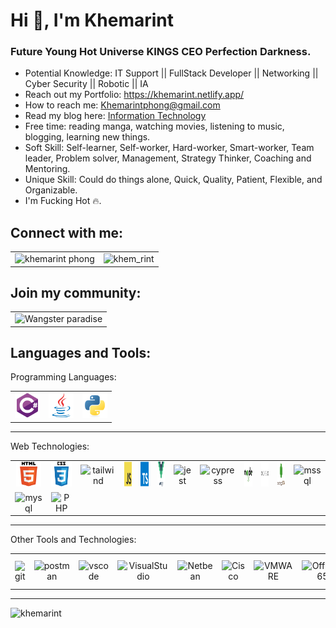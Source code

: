 # Hi 👋, I'm Khemarint
### Future Young Hot Universe KINGS CEO Perfection Darkness.

- Potential Knowledge: IT Support || FullStack Developer || Networking || Cyber Security || Robotic || IA
- Reach out my Portfolio: https://khemarint.netlify.app/
- How to reach me: Khemarintphong@gmail.com
- Read my blog here: <a href="https://wangster.notion.site/Information-Technologies-78afa214357643fba64f90689532a695?pvs=4" target="blank"><img align="center" />Information Technology</a>
- Free time: reading manga, watching movies, listening to music, blogging, learning new things.
- Soft Skill: Self-learner, Self-worker, Hard-worker, Smart-worker, Team leader, Problem solver, Management, Strategy Thinker, Coaching and Mentoring.
- Unique Skill: Could do things alone, Quick, Quality, Patient, Flexible, and Organizable.
- I'm Fucking Hot 🔥.
## Connect with me:

| | |
|:---:|:---:|
| <img src="https://raw.githubusercontent.com/rahuldkjain/github-profile-readme-generator/master/src/images/icons/Social/facebook.svg" alt="khemarint phong" height="30" width="40"/> | <img src="https://raw.githubusercontent.com/rahuldkjain/github-profile-readme-generator/master/src/images/icons/Social/instagram.svg" alt="khem_rint" height="30" width="40"/> |

## Join my community:
| |
|:---:|
| <img src="https://static.vecteezy.com/system/resources/previews/018/930/604/original/discord-logo-discord-icon-transparent-free-png.png" alt="Wangster paradise" height="60" width="60"/> |

## Languages and Tools:


Programming Languages:

| | | |
|:---:|:---:|:---:|
| <img src="https://raw.githubusercontent.com/devicons/devicon/master/icons/csharp/csharp-original.svg" alt="csharp" width="40" height="40"/> | <img src="https://raw.githubusercontent.com/devicons/devicon/master/icons/java/java-original.svg" alt="java" width="40" height="40"/> | <img src="https://raw.githubusercontent.com/devicons/devicon/master/icons/python/python-original.svg" alt="python" width="40" height="40"/> |

---

Web Technologies:

| | | | | | | | | | | | |
|:---:|:---:|:---:|:---:|:---:|:---:|:---:|:---:|:---:|:---:|:---:|:---:|
| <img src="https://raw.githubusercontent.com/devicons/devicon/master/icons/html5/html5-original-wordmark.svg" alt="html5" width="40" height="40"/> | <img src="https://raw.githubusercontent.com/devicons/devicon/master/icons/css3/css3-original-wordmark.svg" alt="css3" width="40" height="40"/> | <img src="https://www.vectorlogo.zone/logos/tailwindcss/tailwindcss-icon.svg" alt="tailwind" width="40" height="40"/> | <img src="https://raw.githubusercontent.com/devicons/devicon/master/icons/javascript/javascript-original.svg" alt="javascript" width="40" height="40"/> | <img src="https://raw.githubusercontent.com/devicons/devicon/master/icons/typescript/typescript-original.svg" alt="typescript" width="40" height="40"/> | <img src="https://raw.githubusercontent.com/devicons/devicon/master/icons/vuejs/vuejs-original-wordmark.svg" alt="vuejs" width="40" height="40"/> | <img src="https://www.vectorlogo.zone/logos/jestjsio/jestjsio-icon.svg" alt="jest" width="40" height="40"/> | <img src="https://raw.githubusercontent.com/simple-icons/simple-icons/6e46ec1fc23b60c8fd0d2f2ff46db82e16dbd75f/icons/cypress.svg" alt="cypress" width="40" height="40"/> | <img src="https://raw.githubusercontent.com/devicons/devicon/master/icons/nodejs/nodejs-original-wordmark.svg" alt="nodejs" width="40" height="40"/> | <img src="https://raw.githubusercontent.com/devicons/devicon/master/icons/express/express-original-wordmark.svg" alt="express" width="40" height="40"/> | <img src="https://raw.githubusercontent.com/devicons/devicon/master/icons/mongodb/mongodb-original-wordmark.svg" alt="mongodb" width="40" height="40"/> | <img src="https://www.svgrepo.com/show/303229/microsoft-sql-server-logo.svg" alt="mssql" width="40" height="40"/> |
| <img src="https://w7.pngwing.com/pngs/385/582/png-transparent-mysql-workbench-macos-bigsur-icon-thumbnail.png" alt="mysql" width="40" height="40"/> | <img src="https://external-content.duckduckgo.com/iu/?u=https%3A%2F%2Fpngimg.com%2Fuploads%2Fphp%2Fphp_PNG43.png&f=1&nofb=1&ipt=a3f0a0778efb9213cd89089ec47d206c2b467c7d26d3231a10af164a8ca1c6cc&ipo=images" alt="PHP" width="40" height="40"/> | 

---

Other Tools and Technologies:

| | | | | | | | | | | | |
|:---:|:---:|:---:|:---:|:---:|:---:|:---:|:---:|:---:|:---:|:---:|:---:|
| <img src="https://www.vectorlogo.zone/logos/git-scm/git-scm-icon.svg" alt="git" width="40" height="40"/> | <img src="https://user-images.githubusercontent.com/806104/89702233-b18b1480-d904-11ea-88e5-962f9689be08.png" alt="postman" width="40" height="40"/> | <img src="https://external-content.duckduckgo.com/iu/?u=https%3A%2F%2Fcode.visualstudio.com%2Fassets%2Fimages%2Fcode-stable.png&f=1&nofb=1&ipt=d3e4e45b615b7da23e17f2e6bd9c28000aaf5856c376384ba5dc919c5756f0fb&ipo=images" alt="vscode" width="40" height="40"/> | <img src="https://external-content.duckduckgo.com/iu/?u=https%3A%2F%2F1000logos.net%2Fwp-content%2Fuploads%2F2020%2F08%2FVisual-Studio-Logo.png&f=1&nofb=1&ipt=fe44a5a8fd548ff6377b52c7be1c08564736e2d91938a32ef7763290b7508a8e&ipo=images" alt="VisualStudio" width="65" height="40"/> | <img src="https://external-content.duckduckgo.com/iu/?u=https%3A%2F%2Fdashboard.snapcraft.io%2Fsite_media%2Fappmedia%2F2018%2F11%2Fframe256.png&f=1&nofb=1&ipt=e7cc76ad616fd77415999cdee440b84177daa19b04653796420c2bd26087d182&ipo=images" alt="Netbean" width="40" height="40"/> | <img src="https://external-content.duckduckgo.com/iu/?u=https%3A%2F%2Fhurbad.com%2Fwp-content%2Fuploads%2F2021%2F12%2FCisco-Packet-Tracer.png&f=1&nofb=1&ipt=252a0e013cdbdd07081652e86390f59eec9ccbe54b129450a86e360e858213d7&ipo=images" alt="Cisco" width="40" height="40"/> |  <img src="https://www.silentall.com/uploads/posts/2022-11/thumbs/vmware1.png" alt="VMWARE" width="40" height="40"/> | <img src="https://external-content.duckduckgo.com/iu/?u=https%3A%2F%2Fimages.squarespace-cdn.com%2Fcontent%2Fv1%2F540f5515e4b06c4e8629c108%2F1590564134493-VZ6C2LYWP1AIA2E32CEC%2FMicrosoft-Office-logo-2019.png&f=1&nofb=1&ipt=144b74cae26aceaea00f8d11d17c10d75f945e331adaba499c9f55fb36725294&ipo=images" alt="Office365" width="40" height="40"/> | <img src="https://external-content.duckduckgo.com/iu/?u=https%3A%2F%2Flogospng.org%2Fdownload%2Fwindows-11%2Flogo-windows-11-icon-1024.png&f=1&nofb=1&ipt=636f03393f14ed956afbda79822699dc1571c9d1a7c95e4c2b691739870a81df&ipo=images" alt="Windows" width="40" height="40"/> | <img src="https://raw.githubusercontent.com/devicons/devicon/master/icons/linux/linux-original.svg" alt="linux" width="40" height="40"/> | <img src="https://upload.wikimedia.org/wikipedia/commons/thumb/2/2b/Kali-dragon-icon.svg/768px-Kali-dragon-icon.svg.png?20211125065834" alt="Kali Linux" width="50" height="50"/> |

---

<p><img align="left" src="https://github-readme-stats.vercel.app/api/top-langs?username=khemarint&show_icons=true&locale=en&layout=compact" alt="khemarint" /></p>

